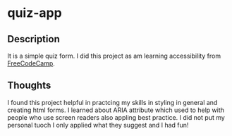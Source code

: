 # quiz-app
## Description
It is a simple quiz form.
I did this project as am learning accessibility from [FreeCodeCamp](https://www.freecodecamp.org/learn/2022/responsive-web-design/learn-accessibility-by-building-a-quiz/step-1). 
## Thoughts
I found this project helpful in practcing my skills in styling in general and creating html forms.
I learned about ARIA attribute which used to help with people who use screen readers also appling best practice.
I did not put my personal tuoch I only applied what they suggest and I had fun!

